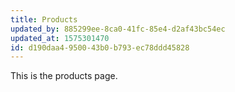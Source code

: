 ```yaml
---
title: Products
updated_by: 885299ee-8ca0-41fc-85e4-d2af43bc54ec
updated_at: 1575301470
id: d190daa4-9500-43b0-b793-ec78ddd45828
---
```

This is the products page.